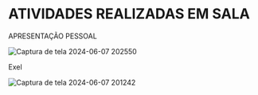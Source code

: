 # ATIVIDADES REALIZADAS EM SALA

APRESENTAÇÃO PESSOAL

![Captura de tela 2024-06-07 202550](https://github.com/isa20lopes/Apresen/assets/163484630/74a5dab2-1561-4776-a68c-61e8a7215097)

Exel 

![Captura de tela 2024-06-07 201242](https://github.com/isa20lopes/Apresen/assets/163484630/5a0b5c75-2b86-41e5-8e05-44605c9de502)



